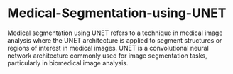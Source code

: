 # Medical-Segmentation-using-UNET
Medical segmentation using UNET refers to a technique in medical image analysis where the UNET architecture is applied to segment structures or regions of interest in medical images. UNET is a convolutional neural network architecture commonly used for image segmentation tasks, particularly in biomedical image analysis.
